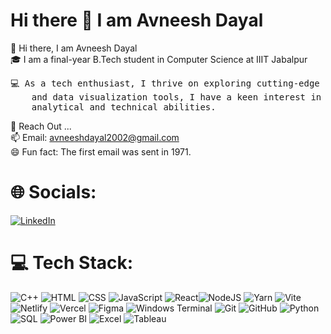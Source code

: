 #                                       Hi there 👋 I am Avneesh Dayal

<!--
**davneesh/davneesh** is a ✨ _special_ ✨ repository because its `README.md` (this file) appears on your GitHub profile.

Here are some ideas to get you started:

    
- 🔭 I’m currently working on ...
- 🌱 I’m currently learning ...
- 👯 I’m looking to collaborate on ...
- 🤔 I’m looking for help with ...
- 💬 Ask me about ...
- 📫 How to reach me: ...
- 😄 Pronouns: ...
- ⚡ Fun fact: ...
-->

 👋 Hi there, I am Avneesh Dayal <br>
 🎓 I am a final-year B.Tech student in Computer Science at IIIT Jabalpur
 <pre>💻 As a tech enthusiast, I thrive on exploring cutting-edge advancements and leveraging them to uncover insights and drive solutions. With strong skills in Python, SQL, 
    and data visualization tools, I have a keen interest in data analytics. Eager to learn and grow, I am committed to contributing to meaningful projects that challenge my 
    analytical and technical abilities.</pre>
 
 💬 Reach Out ... <br>
 📫 Email: avneeshdayal2002@gmail.com <br>
 😄 Fun fact: The first email was sent in 1971.

 # 🌐 Socials:
 [![LinkedIn](https://img.shields.io/badge/LinkedIn-%230077B5.svg?logo=linkedin&logoColor=white)](https://www.linkedin.com/in/avneesh-dayal-78462521b/) 


 # 💻 Tech Stack:
![C++](https://img.shields.io/badge/c++-%2300599C.svg?style=for-the-badge&logo=c%2B%2B&logoColor=white) ![HTML](https://img.shields.io/badge/html5-%23E34F26.svg?style=for-the-badge&logo=html5&logoColor=white) ![CSS](https://img.shields.io/badge/css3-%231572B6.svg?style=for-the-badge&logo=css3&logoColor=white) ![JavaScript](https://img.shields.io/badge/javascript-%23323330.svg?style=for-the-badge&logo=javascript&logoColor=%23F7DF1E) ![React](https://img.shields.io/badge/react-%2320232a.svg?style=for-the-badge&logo=react&logoColor=%2361DAFB)![NodeJS](https://img.shields.io/badge/node.js-6DA55F?style=for-the-badge&logo=node.js&logoColor=white) 
![Yarn](https://img.shields.io/badge/yarn-%232C8EBB.svg?style=for-the-badge&logo=yarn&logoColor=white) 
![Vite](https://img.shields.io/badge/vite-%23646CFF.svg?style=for-the-badge&logo=vite&logoColor=white) ![Netlify](https://img.shields.io/badge/netlify-%23000000.svg?style=for-the-badge&logo=netlify&logoColor=#00C7B7) 
![Vercel](https://img.shields.io/badge/vercel-%23000000.svg?style=for-the-badge&logo=vercel&logoColor=white) 
![Figma](https://img.shields.io/badge/figma-%23F24E1E.svg?style=for-the-badge&logo=figma&logoColor=white) 
![Windows Terminal](https://img.shields.io/badge/Windows%20Terminal-%234D4D4D.svg?style=for-the-badge&logo=windows-terminal&logoColor=white) ![Git](https://img.shields.io/badge/git-%23F05033.svg?style=for-the-badge&logo=git&logoColor=white) 
![GitHub](https://img.shields.io/badge/github-%23121011.svg?style=for-the-badge&logo=github&logoColor=white) ![Python](https://img.shields.io/badge/python-%2314354C.svg?style=for-the-badge&logo=python&logoColor=white) ![SQL](https://img.shields.io/badge/sql-%2300758F.svg?style=for-the-badge&logo=sqlite&logoColor=white)  ![Power BI](https://img.shields.io/badge/Power%20BI-F2C811.svg?style=for-the-badge&logo=powerbi&logoColor=black)  ![Excel](https://img.shields.io/badge/Microsoft%20Excel-217346?style=for-the-badge&logo=microsoft-excel&logoColor=white)  ![Tableau](https://img.shields.io/badge/Tableau-E97627.svg?style=for-the-badge&logo=tableau&logoColor=white)  
